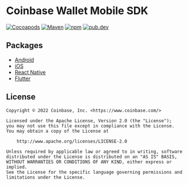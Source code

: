 # Coinbase Wallet Mobile SDK

[![Cocoapods](https://img.shields.io/cocoapods/v/CoinbaseWalletSDK)](https://cocoapods.org/pods/CoinbaseWalletSDK)
[![Maven](https://img.shields.io/maven-central/v/com.coinbase/coinbase-wallet-sdk?label=maven)](https://mavenlibs.com/maven/dependency/com.coinbase/coinbase-wallet-sdk)
[![npm](https://img.shields.io/npm/v/@coinbase/wallet-mobile-sdk)](https://www.npmjs.com/package/@coinbase/wallet-mobile-sdk)
[![pub.dev](https://img.shields.io/pub/v/coinbase_wallet_sdk)](https://pub.dev/packages/coinbase_wallet_sdk)

## Packages

- [Android](android/)
- [iOS](ios/)
- [React Native](react-native/)
- [Flutter](flutter/)

## License

```
Copyright © 2022 Coinbase, Inc. <https://www.coinbase.com/>

Licensed under the Apache License, Version 2.0 (the "License");
you may not use this file except in compliance with the License.
You may obtain a copy of the License at

    http://www.apache.org/licenses/LICENSE-2.0

Unless required by applicable law or agreed to in writing, software
distributed under the License is distributed on an "AS IS" BASIS,
WITHOUT WARRANTIES OR CONDITIONS OF ANY KIND, either express or implied.
See the License for the specific language governing permissions and
limitations under the License.
```
